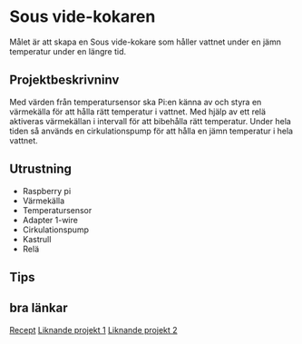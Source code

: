 # Sous vide-kokaren
Målet är att skapa en Sous vide-kokare som håller vattnet under en jämn temperatur under en längre tid.

## Projektbeskrivninv
Med värden från temperatursensor ska Pi:en känna av och styra en värmekälla för att hålla rätt temperatur i vattnet. Med hjälp av ett relä aktiveras värmekällan i intervall för att bibehålla rätt temperatur. Under hela tiden så används en cirkulationspump för att hålla en jämn temperatur i hela vattnet.

## Utrustning
* Raspberry pi
* Värmekälla
* Temperatursensor
* Adapter 1-wire
* Cirkulationspump
* Kastrull
* Relä

## Tips


## bra länkar

[Recept](http://www.barariktigmat.se/index.php/teknik/sous-vide)
[Liknande projekt 1](http://www.raspberrypi.org/sous-vide-cooking-with-the-wolfram-language/)
[Liknande projekt 2](http://raspibrew.com/)
